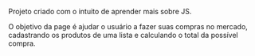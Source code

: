 Projeto criado com o intuito de aprender mais sobre JS.

O objetivo da page é ajudar o usuário a fazer suas compras no mercado, cadastrando os produtos de uma lista e calculando o total da possível compra.
